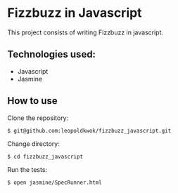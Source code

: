 Fizzbuzz in Javascript
=====================

This project consists of writing Fizzbuzz in javascript.

Technologies used:
------------------

* Javascript
* Jasmine

How to use
-----------

Clone the repository:

```shell
$ git@github.com:leopoldkwok/fizzbuzz_javascript.git
```

Change directory:

```shell
$ cd fizzbuzz_javascript
```

Run the tests:

```shell
$ open jasmine/SpecRunner.html
```